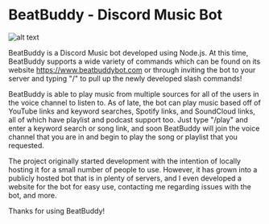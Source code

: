 # BeatBuddy - Discord Music Bot
   
   ![alt text](https://github.com/robertwood68/BeatBuddy_Music_Bot/blob/master/images/BB.png?raw=true)
   
BeatBuddy is a Discord Music bot developed using Node.js.  At this time, BeatBuddy supports a wide variety of commands which can be found on its website https://www.beatbuddybot.com or through inviting the bot to your server and typing "/" to pull up the newly developed slash commands!

BeatBuddy is able to play music from multiple sources for all of the users in the voice channel to listen to.  As of late, the bot can play music based off of YouTube links and keyword searches, Spotify links, and SoundCloud links, all of which have playlist and podcast support too.  Just type "/play" and enter a keyword search or song link, and soon BeatBuddy will join the voice channel that you are in and begin to play the song or playlist that you requested.

The project originally started development with the intention of locally hosting it for a small number of people to use.  However, it has grown into a publicly hosted bot that is in plenty of servers, and I even developed a website for the bot for easy use, contacting me regarding issues with the bot, and more.

Thanks for using BeatBuddy!
